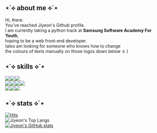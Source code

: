  



## ⋆˙⟡ about me ⟡˙⋆

Hi, there.  
You've reached Jiyeon's Github profile.  
I am currently taking a python track at **Samsung Software Academy For Youth**,   
hoping to be a web front-end developer.    
(also am looking for someone who knows how to change   
the colours of texts manually on those logos down below ↓ )

    

## ⋆˙⟡ skills ⟡˙⋆
<img src="https://img.shields.io/badge/TypeScript-ffff8b?style=for-the-badge&logo=typescript&logoColor=black"><img src="https://img.shields.io/badge/JavaScript-c6da52?style=for-the-badge&logo=javascript&logoColor=black"><img src="https://img.shields.io/badge/PYTHON-8db600?style=for-the-badge&logo=python&logoColor=black">  
<img src="https://img.shields.io/badge/React-c6da52?style=for-the-badge&logo=react&logoColor=black"><img src="https://img.shields.io/badge/Next.js-8db600?style=for-the-badge&logo=next.js&logoColor=black"><img src="https://img.shields.io/badge/Vue.js-588100?style=for-the-badge&logo=vue.js&logoColor=black"><img src="https://img.shields.io/badge/django-255000?style=for-the-badge&logo=django&logoColor=white">  
<img src="https://img.shields.io/badge/HTML5-8db600?style=for-the-badge&logo=html5&logoColor=black"><img src="https://img.shields.io/badge/CSS3-588100?style=for-the-badge&logo=css3&logoColor=black"><img src="https://img.shields.io/badge/SASS-255000?style=for-the-badge&logo=sass&logoColor=white">







## ⋆˙⟡ stats ⟡˙⋆
[![Hits](https://hits.seeyoufarm.com/api/count/incr/badge.svg?url=https%3A%2F%2Fgithub.com%2Fjiyeon2536%2Fhit-counter&count_bg=%233BB86F&title_bg=%2375C088&icon=&icon_color=%23490F0F&title=hits&edge_flat=false)](https://hits.seeyoufarm.com)  
![Jiyeon's Top Langs](https://github-readme-stats.vercel.app/api/top-langs/?username=jiyeon2536&layout=compact&theme=gotham)  
[![Jiyeon's GitHub stats](https://github-readme-stats.vercel.app/api?username=jiyeon2536&show_icons=true&theme=gotham)](https://github.com/jiyeon2536/github-readme-stats)  







<!--
<div align=center></div>


![header](https://capsule-render.vercel.app/api?type=waving&color=timeGradient&height=150&section=header&Align=50&descSize=15&fontSize=60)
![footer](https://capsule-render.vercel.app/api?type=waving&color=timeGradient&height=150&section=footer)
[![Jiyeon's Solved.ac Profile](http://mazassumnida.wtf/api/v2/generate_badge?boj=jiyeon2536)](https://solved.ac/jiyeon2536/)     


<img src="https://img.shields.io/badge/BOOTSTRAP-7952B3?style=for-the-badge&logo=bootstrap&logoColor=white"><img src="https://img.shields.io/badge/VUETIFY-1867C0?style=for-the-badge&logo=vuetify&logoColor=white">  

**jiyeon2536/jiyeon2536** is a ✨ _special_ ✨ repository because its `README.md` (this file) appears on your GitHub profile.

Here are some ideas to get you started:

- 🔭 I’m currently working on ...
- 🌱 I’m currently learning ...
- 👯 I’m looking to collaborate on ...
- 🤔 I’m looking for help with ...
- 💬 Ask me about ...
- 📫 How to reach me: ...
- 😄 Pronouns: ...
- ⚡ Fun fact: ...
-->
